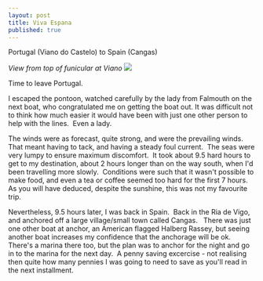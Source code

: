 ```yaml
---
layout: post
title: Viva Espana
published: true
---
```


Portugal (Viano do Castelo) to Spain (Cangas)

*View from top of funicular at Viano ![]({{site.baseurl}}/assets/viana-view---small_scale.jpg)*

Time to leave Portugal.

I escaped the pontoon, watched carefully by the lady from Falmouth on the next boat, who congratulated me on getting the boat out. It was difficult not to think how much easier it would have been with just one other person to help with the lines.  Even a lady.

The winds were as forecast, quite strong, and were the prevailing winds. That meant having to tack, and having a steady foul current.  The seas were very lumpy to ensure maximum discomfort.  It took about 9.5 hard hours to get to my destination, about 2 hours longer than on the way south, when I'd been travelling more slowly.  Conditions were such that it wasn't possible to make food, and even a tea or coffee seemed too hard for the first 7 hours.  As you will have deduced, despite the sunshine, this was not my favourite trip.

Nevertheless, 9.5 hours later, I was back in Spain.  Back in the Ria de Vigo, and anchored off a large village/small town called Cangas.   There was just one other boat at anchor, an American flagged Halberg Rassey, but seeing another boat increases my confidence that the anchorage will be ok.  There's a marina there too, but the plan was to anchor for the night and go in to the marina for the next day.  A penny saving excercise - not realising then quite how many pennies I was going to need to save as you'll read in the next installment.
